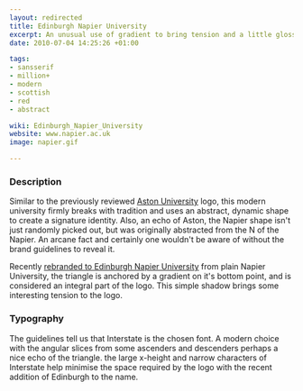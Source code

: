 ```yaml
---
layout: redirected
title: Edinburgh Napier University
excerpt: An unusual use of gradient to bring tension and a little gloss to a newly rebranded University
date: 2010-07-04 14:25:26 +01:00

tags:
- sansserif
- million+
- modern
- scottish
- red
- abstract

wiki: Edinburgh_Napier_University
website: www.napier.ac.uk
image: napier.gif

---
```


### Description

Similar to the previously reviewed [Aston University](http://logospotter.co.uk/universities/aston-university) logo, this modern university firmly breaks with tradition and uses an abstract, dynamic shape to create a signature identity. Also, an echo of Aston, the Napier shape isn't just randomly picked out, but was originally abstracted from the N of the Napier. An arcane fact and certainly one wouldn't be aware of without the brand guidelines to reveal it.

Recently [rebranded to Edinburgh Napier University](http://edinburghnews.scotsman.com/news/240k-for-Napiers-new-name.6183328.jp) from plain Napier University, the triangle is anchored by a gradient on it's bottom point, and is considered an integral part of the logo. This simple shadow brings some interesting tension to the logo.

### Typography

The guidelines tell us that Interstate is the chosen font. A modern choice with the angular slices from some ascenders and descenders perhaps a nice echo of the triangle. the large x-height and narrow characters of Interstate help minimise the space required by the logo with the recent addition of Edinburgh to the name.
